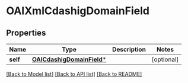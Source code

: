 # OAIXmlCdashigDomainField

## Properties
Name | Type | Description | Notes
------------ | ------------- | ------------- | -------------
**self** | [**OAICdashigDomainField***](OAICdashigDomainField.md) |  | [optional] 

[[Back to Model list]](../README.md#documentation-for-models) [[Back to API list]](../README.md#documentation-for-api-endpoints) [[Back to README]](../README.md)


